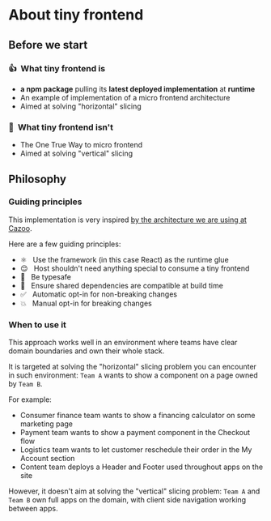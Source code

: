# About tiny frontend

## Before we start

### 👍  What tiny frontend is

- **a npm package** pulling its **latest deployed implementation** at **runtime**
- An example of implementation of a micro frontend architecture
- Aimed at solving "horizontal" slicing

### 🙅‍  What tiny frontend isn't

- The One True Way to micro frontend
- Aimed at solving "vertical" slicing

## Philosophy

### Guiding principles

This implementation is very inspired [by the architecture we are using at Cazoo](https://medium.com/cazoo/how-to-build-micro-frontends-with-react-271e651272bc).

Here are a few guiding principles:

- ⚛️   Use the framework (in this case React) as the runtime glue
- 😌   Host shouldn't need anything special to consume a tiny frontend
- 💪   Be typesafe
- 👀   Ensure shared dependencies are compatible at build time
- ✅   Automatic opt-in for non-breaking changes
- 💥   Manual opt-in for breaking changes

### When to use it

This approach works well in an environment where teams have clear domain boundaries and own their whole stack.

It is targeted at solving the "horizontal" slicing problem you can encounter in such environment:
`Team A` wants to show a component on a page owned by `Team B`.

For example:
- Consumer finance team wants to show a financing calculator on some marketing page
- Payment team wants to show a payment component in the Checkout flow
- Logistics team wants to let customer reschedule their order in the My Account section
- Content team deploys a Header and Footer used throughout apps on the site

However, it doesn't aim at solving the "vertical" slicing problem:
`Team A` and `Team B` own full apps on the domain, with client side navigation working between apps.
